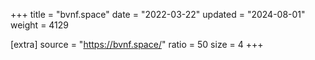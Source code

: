 +++
title = "bvnf.space"
date = "2022-03-22"
updated = "2024-08-01"
weight = 4129

[extra]
source = "https://bvnf.space/"
ratio = 50
size = 4
+++
